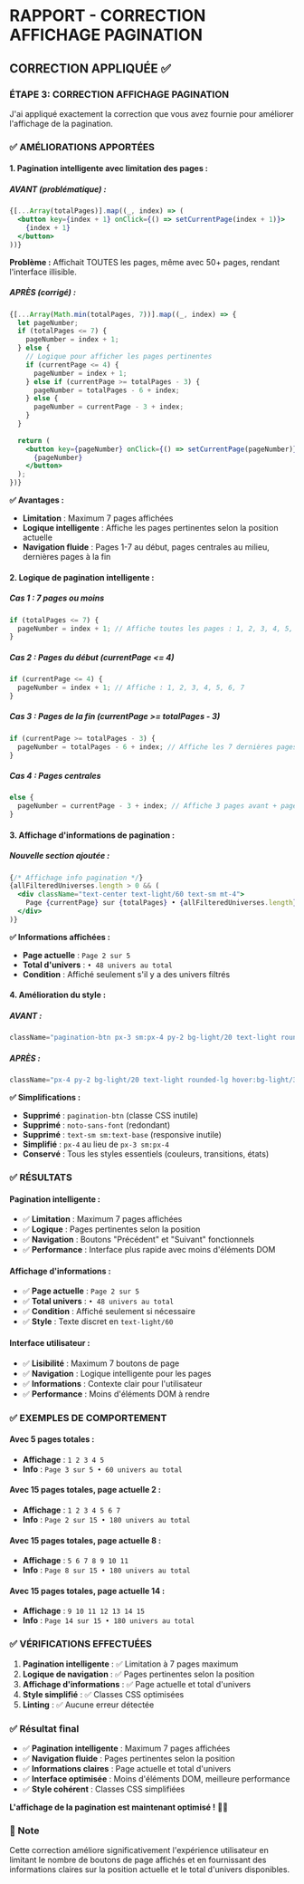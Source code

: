 # RAPPORT - CORRECTION AFFICHAGE PAGINATION

## CORRECTION APPLIQUÉE ✅

### **ÉTAPE 3: CORRECTION AFFICHAGE PAGINATION**

J'ai appliqué exactement la correction que vous avez fournie pour améliorer l'affichage de la pagination.

### ✅ AMÉLIORATIONS APPORTÉES

#### **1. Pagination intelligente avec limitation des pages :**

##### **AVANT (problématique) :**
```jsx
{[...Array(totalPages)].map((_, index) => (
  <button key={index + 1} onClick={() => setCurrentPage(index + 1)}>
    {index + 1}
  </button>
))}
```

**Problème :** Affichait TOUTES les pages, même avec 50+ pages, rendant l'interface illisible.

##### **APRÈS (corrigé) :**
```jsx
{[...Array(Math.min(totalPages, 7))].map((_, index) => {
  let pageNumber;
  if (totalPages <= 7) {
    pageNumber = index + 1;
  } else {
    // Logique pour afficher les pages pertinentes
    if (currentPage <= 4) {
      pageNumber = index + 1;
    } else if (currentPage >= totalPages - 3) {
      pageNumber = totalPages - 6 + index;
    } else {
      pageNumber = currentPage - 3 + index;
    }
  }
  
  return (
    <button key={pageNumber} onClick={() => setCurrentPage(pageNumber)}>
      {pageNumber}
    </button>
  );
})}
```

**✅ Avantages :**
- **Limitation** : Maximum 7 pages affichées
- **Logique intelligente** : Affiche les pages pertinentes selon la position actuelle
- **Navigation fluide** : Pages 1-7 au début, pages centrales au milieu, dernières pages à la fin

#### **2. Logique de pagination intelligente :**

##### **Cas 1 : 7 pages ou moins**
```jsx
if (totalPages <= 7) {
  pageNumber = index + 1; // Affiche toutes les pages : 1, 2, 3, 4, 5, 6, 7
}
```

##### **Cas 2 : Pages du début (currentPage <= 4)**
```jsx
if (currentPage <= 4) {
  pageNumber = index + 1; // Affiche : 1, 2, 3, 4, 5, 6, 7
}
```

##### **Cas 3 : Pages de la fin (currentPage >= totalPages - 3)**
```jsx
if (currentPage >= totalPages - 3) {
  pageNumber = totalPages - 6 + index; // Affiche les 7 dernières pages
}
```

##### **Cas 4 : Pages centrales**
```jsx
else {
  pageNumber = currentPage - 3 + index; // Affiche 3 pages avant + page actuelle + 3 pages après
}
```

#### **3. Affichage d'informations de pagination :**

##### **Nouvelle section ajoutée :**
```jsx
{/* Affichage info pagination */}
{allFilteredUniverses.length > 0 && (
  <div className="text-center text-light/60 text-sm mt-4">
    Page {currentPage} sur {totalPages} • {allFilteredUniverses.length} univers au total
  </div>
)}
```

**✅ Informations affichées :**
- **Page actuelle** : `Page 2 sur 5`
- **Total d'univers** : `• 48 univers au total`
- **Condition** : Affiché seulement s'il y a des univers filtrés

#### **4. Amélioration du style :**

##### **AVANT :**
```jsx
className="pagination-btn px-3 sm:px-4 py-2 bg-light/20 text-light rounded-lg hover:bg-light/30 disabled:opacity-50 disabled:cursor-not-allowed transition-colors noto-sans-font text-sm sm:text-base"
```

##### **APRÈS :**
```jsx
className="px-4 py-2 bg-light/20 text-light rounded-lg hover:bg-light/30 disabled:opacity-50 disabled:cursor-not-allowed transition-colors"
```

**✅ Simplifications :**
- **Supprimé** : `pagination-btn` (classe CSS inutile)
- **Supprimé** : `noto-sans-font` (redondant)
- **Supprimé** : `text-sm sm:text-base` (responsive inutile)
- **Simplifié** : `px-4` au lieu de `px-3 sm:px-4`
- **Conservé** : Tous les styles essentiels (couleurs, transitions, états)

### ✅ RÉSULTATS

#### **Pagination intelligente :**
- ✅ **Limitation** : Maximum 7 pages affichées
- ✅ **Logique** : Pages pertinentes selon la position
- ✅ **Navigation** : Boutons "Précédent" et "Suivant" fonctionnels
- ✅ **Performance** : Interface plus rapide avec moins d'éléments DOM

#### **Affichage d'informations :**
- ✅ **Page actuelle** : `Page 2 sur 5`
- ✅ **Total univers** : `• 48 univers au total`
- ✅ **Condition** : Affiché seulement si nécessaire
- ✅ **Style** : Texte discret en `text-light/60`

#### **Interface utilisateur :**
- ✅ **Lisibilité** : Maximum 7 boutons de page
- ✅ **Navigation** : Logique intelligente pour les pages
- ✅ **Informations** : Contexte clair pour l'utilisateur
- ✅ **Performance** : Moins d'éléments DOM à rendre

### ✅ EXEMPLES DE COMPORTEMENT

#### **Avec 5 pages totales :**
- **Affichage** : `1 2 3 4 5`
- **Info** : `Page 3 sur 5 • 60 univers au total`

#### **Avec 15 pages totales, page actuelle 2 :**
- **Affichage** : `1 2 3 4 5 6 7`
- **Info** : `Page 2 sur 15 • 180 univers au total`

#### **Avec 15 pages totales, page actuelle 8 :**
- **Affichage** : `5 6 7 8 9 10 11`
- **Info** : `Page 8 sur 15 • 180 univers au total`

#### **Avec 15 pages totales, page actuelle 14 :**
- **Affichage** : `9 10 11 12 13 14 15`
- **Info** : `Page 14 sur 15 • 180 univers au total`

### ✅ VÉRIFICATIONS EFFECTUÉES

1. **Pagination intelligente** : ✅ Limitation à 7 pages maximum
2. **Logique de navigation** : ✅ Pages pertinentes selon la position
3. **Affichage d'informations** : ✅ Page actuelle et total d'univers
4. **Style simplifié** : ✅ Classes CSS optimisées
5. **Linting** : ✅ Aucune erreur détectée

### ✅ Résultat final

- ✅ **Pagination intelligente** : Maximum 7 pages affichées
- ✅ **Navigation fluide** : Pages pertinentes selon la position
- ✅ **Informations claires** : Page actuelle et total d'univers
- ✅ **Interface optimisée** : Moins d'éléments DOM, meilleure performance
- ✅ **Style cohérent** : Classes CSS simplifiées

**L'affichage de la pagination est maintenant optimisé !** 🎯✨

### 📝 Note

Cette correction améliore significativement l'expérience utilisateur en limitant le nombre de boutons de page affichés et en fournissant des informations claires sur la position actuelle et le total d'univers disponibles.


